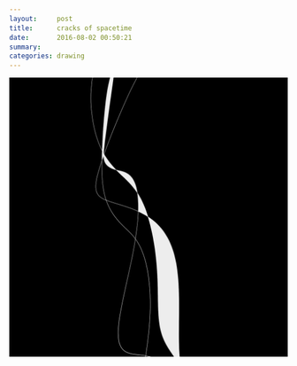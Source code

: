 ```yaml
---
layout:     post
title:      cracks of spacetime
date:       2016-08-02 00:50:21
summary:    
categories: drawing
---
```

![cracks of spacetime](/images/diary/cracks-of-spacetime.png "ERECT!")

